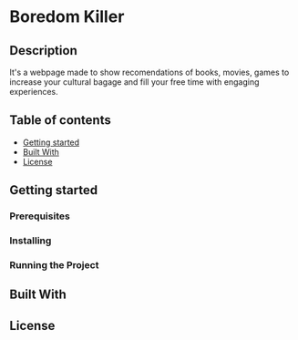 # Boredom Killer

## Description
It's a webpage made to show recomendations of books, movies, games to increase your cultural bagage and fill your free time with engaging experiences.

## Table of contents
- [Getting started](#getting-started)
- [Built With](#built-with)
- [License](#license)
## Getting started
### Prerequisites
### Installing
### Running the Project
## Built With
## License
